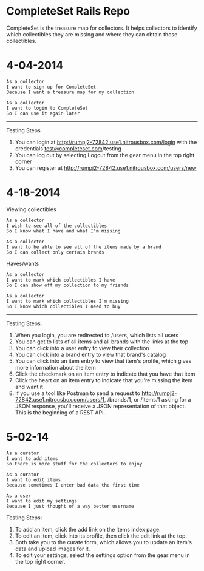 # CompleteSet Rails Repo

CompleteSet is the treasure map for collectors. It helps collectors to identify which collectibles they are missing and where they can obtain those collectibles.

# 4-04-2014

```
As a collector
I want to sign up for CompleteSet
Because I want a treasure map for my collection
```

```
As a collector
I want to login to CompleteSet
So I can use it again later
```

--------

Testing Steps

1. You can login at http://rumpj2-72842.use1.nitrousbox.com/login with the credentials test@completeset.com/testing
2. You can log out by selecting Logout from the gear menu in the top right corner
3. You can register at http://rumpj2-72842.use1.nitrousbox.com/users/new

# 4-18-2014

Viewing collectibles

```
As a collector
I wish to see all of the collectibles
So I know what I have and what I'm missing
```

```
As a collector
I want to be able to see all of the items made by a brand
So I can collect only certain brands
```

Haves/wants

```
As a collector
I want to mark which collectibles I have
So I can show off my collection to my friends
```

```
As a collector
I want to mark which collectibles I'm missing
So I know which collectibles I need to buy
```

------------

Testing Steps:

1. When you login, you are redirected to /users, which lists all users
2. You can get to lists of all items and all brands with the links at the top
3. You can click into a user entry to view their collection
4. You can click into a brand entry to view that brand's catalog
5. You can click into an item entry to view that item's profile, which gives more information about the item
6. Click the checkmark on an item entry to indicate that you have that item
7. Click the heart on an item entry to indicate that you're missing the item and want it
8. If you use a tool like Postman to send a request to http://rumpj2-72842.use1.nitrousbox.com/users/1, /brands/1, or /items/1 asking for a JSON response, you'll receive a JSON representation of that object. This is the beginning of a REST API.

# 5-02-14

```
As a curator
I want to add items
So there is more stuff for the collectors to enjoy
```

```
As a curator
I want to edit items
Because sometimes I enter bad data the first time
```

```
As a user
I want to edit my settings
Because I just thought of a way better username
```

Testing Steps:

1. To add an item, click the add link on the items index page.
2. To edit an item, click into its profile, then click the edit link at the top.
3. Both take you to the curate form, which allows you to update an item's data and upload images for it.
4. To edit your settings, select the settings option from the gear menu in the top right corner.
